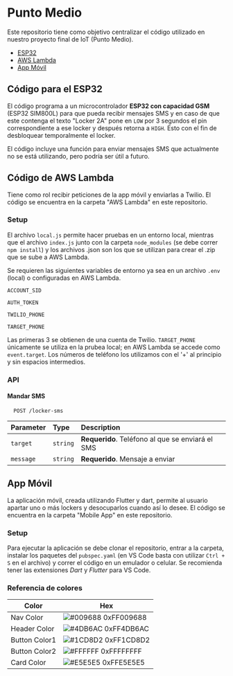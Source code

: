 
# Punto Medio

Este repositorio tiene como objetivo centralizar el código 
utilizado en nuestro proyecto final de IoT (Punto Medio).

- [ESP32](https://github.com/drophy/iot-project-repo#c%C3%B3digo-para-el-ESP32)
- [AWS Lambda](https://github.com/drophy/iot-project-repo#c%C3%B3digo-de-aws-lambda)
- [App Móvil](https://github.com/drophy/iot-project-repo#app-m%C3%B3vil)


## Código para el ESP32
El código programa a un microcontrolador **ESP32 con capacidad GSM** 
(ESP32 SIM800L) para que pueda recibir mensajes SMS y en caso de que este contenga el texto "Locker 2A" pone en `LOW` por 3 segundos el pin
correspondiente a ese locker y después retorna a `HIGH`. Esto con
el fin de desbloquear temporalmente el locker. 

El código incluye una función para enviar mensajes SMS que 
actualmente no se está utilizando, pero podría ser útil a futuro.



## Código de AWS Lambda
Tiene como rol recibir peticiones de la app móvil y enviarlas
a Twilio. El código se encuentra en la carpeta "AWS Lambda" 
en este repositorio. 

### Setup
El archivo `local.js` permite hacer pruebas en un entorno local,
mientras que el archivo `index.js` junto con la carpeta 
`node_modules` (se debe correr `npm install`) y los archivos
.json son los que se utilizan para crear el .zip que se sube a
AWS Lambda.

Se requieren las siguientes variables de entorno ya sea en un
archivo `.env` (local) o configuradas en AWS Lambda.

`ACCOUNT_SID`

`AUTH_TOKEN`

`TWILIO_PHONE`

`TARGET_PHONE`

Las primeras 3 se obtienen de una cuenta de Twilio. 
`TARGET_PHONE` únicamente se utiliza en la prubea local; en
AWS Lambda se accede como `event.target`. Los números de teléfono
los utilizamos con el '+' al principio y sin espacios intermedios.

### API

#### Mandar SMS

```http
  POST /locker-sms
```

| Parameter | Type     | Description                |
| :-------- | :------- | :------------------------- |
| `target`  | `string` | **Requerido**. Teléfono al que se enviará el SMS |
| `message`  | `string` | **Requerido**. Mensaje a enviar |



## App Móvil
La aplicación móvil, creada utilizando Flutter y dart, permite al
usuario apartar uno o más lockers y desocuparlos cuando así lo desee.
El código se encuentra en la carpeta "Mobile App" en este repositorio.

### Setup
Para ejecutar la aplicación se debe clonar el repositorio, 
entrar a la carpeta, instalar los paquetes del `pubspec.yaml` 
(en VS Code basta con utilizar `Ctrl + S` en el archivo) y correr el código en un emulador o celular. Se recomienda tener las extensiones *Dart* y *Flutter* para VS Code.

### Referencia de colores
| Color             | Hex                                                                |
| ----------------- | ------------------------------------------------------------------ |
| Nav Color         | ![#009688](https://via.placeholder.com/10/009688?text=+) 0xFF009688 |
| Header Color      | ![#4DB6AC](https://via.placeholder.com/10/4DB6AC?text=+) 0xFF4DB6AC |
| Button Color1     | ![#1CD8D2](https://via.placeholder.com/10/1CD8D2?text=+) 0xFF1CD8D2 |
| Button Color2     | ![#FFFFFF](https://via.placeholder.com/10/FFFFFF?text=+) 0xFFFFFFFF |
| Card Color        | ![#E5E5E5](https://via.placeholder.com/10/E5E5E5?text=+) 0xFFE5E5E5 |
